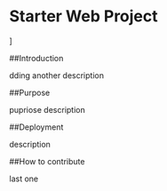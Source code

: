 # Starter Web Project

]

##Introduction

dding another description

##Purpose

pupriose description

##Deployment

description

##How to contribute

last one
